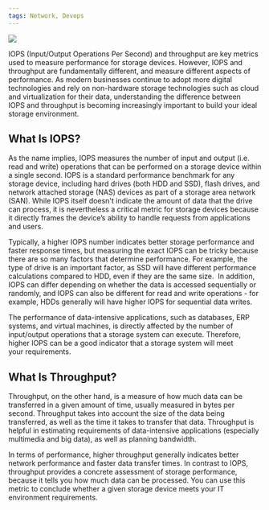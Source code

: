 ```yaml
---
tags: Network, Devops
---
```

![](https://www.buffalotech.com/images/blog/IOPS%2BThroughputScale.png)

IOPS (Input/Output Operations Per Second) and throughput are key metrics used to measure performance for storage devices. However, IOPS and throughput are fundamentally different, and measure different aspects of performance. As modern businesses continue to adopt more digital technologies and rely on non-hardware storage technologies such as cloud and virtualization for their data, understanding the difference between IOPS and throughput is becoming increasingly important to build your ideal storage environment.

## **What Is IOPS?**

As the name implies, IOPS measures the number of input and output (i.e. read and write) operations that can be performed on a storage device within a single second. IOPS is a standard performance benchmark for any storage device, including hard drives (both HDD and SSD), flash drives, and network attached storage (NAS) devices as part of a storage area network (SAN). While IOPS itself doesn't indicate the amount of data that the drive can process, it is nevertheless a critical metric for storage devices because it directly frames the device’s ability to handle requests from applications and users.

Typically, a higher IOPS number indicates better storage performance and faster response times, but measuring the exact IOPS can be tricky because there are so many factors that determine performance. For example, the type of drive is an important factor, as SSD will have different performance calculations compared to HDD, even if they are the same size.  In addition, IOPS can differ depending on whether the data is accessed sequentially or randomly, and IOPS can also be different for read and write operations - for example, HDDs generally will have higher IOPS for sequential data writes.

The performance of data-intensive applications, such as databases, ERP systems, and virtual machines, is directly affected by the number of input/output operations that a storage system can execute. Therefore, higher IOPS can be a good indicator that a storage system will meet your requirements.

## **What Is Throughput?**

Throughput, on the other hand, is a measure of how much data can be transferred in a given amount of time, usually measured in bytes per second. Throughput takes into account the size of the data being transferred, as well as the time it takes to transfer that data. Throughput is helpful in estimating requirements of data-intensive applications (especially multimedia and big data), as well as planning bandwidth.

In terms of performance, higher throughput generally indicates better network performance and faster data transfer times. In contrast to IOPS, throughput provides a concrete assessment of storage performance, because it tells you how much data can be processed. You can use this metric to conclude whether a given storage device meets your IT environment requirements.